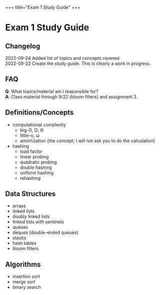 +++
title="Exam 1 Study Guide"
+++

# Exam 1 Study Guide

## Changelog

2022-09-24 Added list of topics and concepts covered.<br>
2022-09-22 Create the study guide. This is clearly a work in progress.

## FAQ

**Q**: What topics/material am I responsible for? <br>
**A**: Class material through 9/22 (bloom filters) and assignment 3.

## Definitions/Concepts

- computational complexity
    - big-O, Ω, Θ
    - little-o, ω
    - amortization (the concept; I will not ask you to do the calculation)
- hashing
    - load factor
    - linear probing
    - quadratic probing
    - double hashing
    - uniform hashing
    - rehashing

## Data Structures

- arrays
- linked lists
- doubly linked lists
- linked lists with sentinels
- queues
- deques (double-ended queues)
- stacks
- hash tables
- bloom filters


## Algorithms

- insertion sort
- merge sort
- binary search



